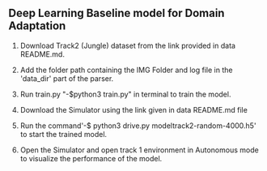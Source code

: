 ## Deep Learning Baseline model for Domain Adaptation
1) Download Track2 (Jungle) dataset from the link provided in data README.md.
   
2) Add the folder path containing the IMG Folder and log file in the 'data_dir' part of the parser.
   
3) Run train.py "-$python3 train.py" in terminal to train the model.
   
4) Download the Simulator using the link given in data README.md file
 
5) Run the command'-$ python3 drive.py modeltrack2-random-4000.h5' to start the trained model.
  
6) Open the Simulator and open track 1 environment in Autonomous mode to visualize the performance of the model.
